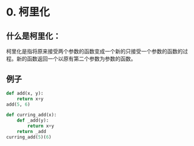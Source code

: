 # 0. 柯里化

## 什么是柯里化：
柯里化是指将原来接受两个参数的函数变成一个新的只接受一个参数的函数的过程。新的函数返回一个以原有第二个参数为参数的函数。
## 例子
```python
def add(x, y):
    return x+y
add(5, 6)

def curring_add(x):
    def _add(y):
        return x+y
    return _add
curring_add(5)(6)
```
